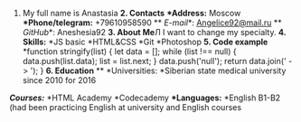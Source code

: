 1. My full name is Anastasia
   **2. Contacts**
   __*Address:__ Moscow
   __*Phone/telegram:__ +79610958590
   ** *E-mail**: Angelice92@mail.ru
   ** *GitHub**: Aneshesia92
   **3. About Me**Л
   I want to change my specialty.
   **4. Skills:**
   *JS basic
   *HTML&CSS
   *Git
   *Photoshop
   **5. Code example**
   *function stringify(list) {
   let data = [];
   while (list !== null) {
   data.push(list.data);
   list = list.next;
   }
   data.push('null');
   return data.join(' -> ');
   }
   **6. Education**
   ** *Universities:
   *Siberian state medical university since 2010 for 2016

__*Courses:*__
*HTML Academy
*Codecademy
__*Languages:__
*English B1-B2 (had been practicing English at university and English courses